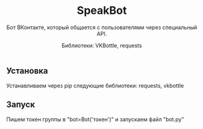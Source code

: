<h1 align="center">SpeakBot</h1>
<p align="center">
    Бот ВКонтакте, который общается с пользователями через специальный API.
 <p align="center">
    Библиотеки: VKBottle, requests
    <br /><br />
</p>

## Установка

Устанавливаем через pip следующие библиотеки: requests, vkbottle

## Запуск 
Пишем токен группы в "bot=Bot('токен')" и запускаем файл "bot.py"
